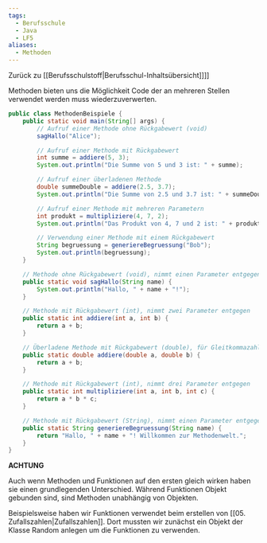 ```yaml
---
tags:
  - Berufsschule
  - Java
  - LF5
aliases:
  - Methoden
---
```

Zurück zu [[Berufsschulstoff|Berufsschul-Inhaltsübersicht]]]]

Methoden bieten uns die Möglichkeit Code der an mehreren Stellen verwendet werden muss wiederzuverwerten.

```java
public class MethodenBeispiele {
    public static void main(String[] args) {
        // Aufruf einer Methode ohne Rückgabewert (void)
        sagHallo("Alice");

        // Aufruf einer Methode mit Rückgabewert
        int summe = addiere(5, 3);
        System.out.println("Die Summe von 5 und 3 ist: " + summe);

        // Aufruf einer überladenen Methode
        double summeDouble = addiere(2.5, 3.7);
        System.out.println("Die Summe von 2.5 und 3.7 ist: " + summeDouble);

        // Aufruf einer Methode mit mehreren Parametern
        int produkt = multipliziere(4, 7, 2);
        System.out.println("Das Produkt von 4, 7 und 2 ist: " + produkt);

        // Verwendung einer Methode mit einem Rückgabewert
        String begruessung = generiereBegruessung("Bob");
        System.out.println(begruessung);
    }

    // Methode ohne Rückgabewert (void), nimmt einen Parameter entgegen
    public static void sagHallo(String name) {
        System.out.println("Hallo, " + name + "!");
    }

    // Methode mit Rückgabewert (int), nimmt zwei Parameter entgegen
    public static int addiere(int a, int b) {
        return a + b;
    }

    // Überladene Methode mit Rückgabewert (double), für Gleitkommazahlen
    public static double addiere(double a, double b) {
        return a + b;
    }

    // Methode mit Rückgabewert (int), nimmt drei Parameter entgegen
    public static int multipliziere(int a, int b, int c) {
        return a * b * c;
    }

    // Methode mit Rückgabewert (String), nimmt einen Parameter entgegen
    public static String generiereBegruessung(String name) {
        return "Hallo, " + name + "! Willkommen zur Methodenwelt.";
    }
}
```

**ACHTUNG** 

Auch wenn Methoden und Funktionen auf den ersten gleich wirken haben sie einen grundlegenden Unterschied. Während Funktionen Objekt gebunden sind, sind Methoden unabhängig von Objekten.

Beispielsweise haben wir Funktionen verwendet beim erstellen von [[05. Zufallszahlen|Zufallszahlen]]. Dort mussten wir zunächst ein Objekt der Klasse Random anlegen um die Funktionen zu verwenden.

